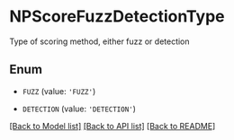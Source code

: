 # NPScoreFuzzDetectionType

Type of scoring method, either fuzz or detection

## Enum

* `FUZZ` (value: `'FUZZ'`)

* `DETECTION` (value: `'DETECTION'`)

[[Back to Model list]](../README.md#documentation-for-models) [[Back to API list]](../README.md#documentation-for-api-endpoints) [[Back to README]](../README.md)


